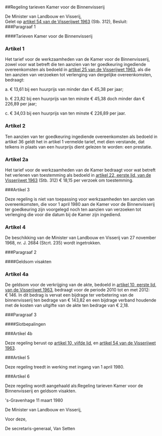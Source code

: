 <meta http-equiv='Content-Type' content='text/html; charset=utf-8' />

##Regeling tarieven Kamer voor de Binnenvisserij

De Minister van Landbouw en Visserij,  
Gelet op [artikel 54 van de Visserijwet 1963](../../../../../../../../wet/visserijwet/1963/BWBR0002416/README.md) (Stb. 312),
Besluit:  
###Paragraaf 1 

####Tarieven Kamer voor de Binnenvisserij

### Artikel  1  

Het tarief voor de werkzaamheden van de Kamer voor de Binnenvisserij, zowel voor wat betreft die ten aanzien van ter goedkeuring ingediende overeenkomsten als bedoeld in [artikel 25 van de Visserijwet 1963](../../../../../../../../wet/visserijwet/1963/BWBR0002416/README.md), als die ten aanzien van verzoeken tot verlenging van dergelijke overeenkomsten, bedraagt: 

a. € 13,61 bij een huurprijs van minder dan € 45,38 per jaar; 

b.  € 23,82 bij een huurprijs van ten minste € 45,38 doch minder dan € 226,89 per jaar; 

c. € 34,03 bij een huurprijs van ten minste € 226,89 per jaar.   

### Artikel  2  

Ten aanzien van ter goedkeuring ingediende overeenkomsten als bedoeld in artikel 36 geldt het in artikel 1 vermelde tarief, met dien verstande, dat telkens in plaats van een huurprijs dient gelezen te worden: een prestatie. 

### Artikel  2a  

Het tarief voor de werkzaamheden van de Kamer bedraagt voor wat betreft het verlenen van toestemming als bedoeld in [artikel 22, eerste lid, van de Visserijwet 1963](../../../../../../../../wet/visserijwet/1963/BWBR0002416/README.md) (Stb. 312) € 18,15 per verzoek om toestemming.

###Artikel 3 

Deze regeling is niet van toepassing voor werkzaamheden ten aanzien van overeenkomsten, die voor 1 april 1980 aan de Kamer voor de Binnenvisserij ter goedkeuring zijn voorgelegd noch ten aanzien van verzoeken tot verlenging die voor die datum bij de Kamer zijn ingediend.

### Artikel  4  

De beschikking van de Minister van Landbouw en Visserij van 27 november 1968, nr. J. 2684 (Stcrt. 235) wordt ingetrokken. 

###Paragraaf 2 

####Geldsom visakten

### Artikel  4a  

De geldsom voor de verkrijging van de akte, bedoeld in [artikel 10, eerste lid, van de Visserijwet 1963](../../../../../../../../wet/visserijwet/1963/BWBR0002416/README.md), bedraagt voor de periode 2010 tot en met 2012: € 146. In dit bedrag is vervat een bijdrage ter verbetering van de binnenvisserij ten bedrage van € 143,82 en een bijdrage verband houdende met de kosten van uitgifte van de akte ten bedrage van € 2,18.

###Paragraaf 3 

####Slotbepalingen

###Artikel 4b 

Deze regeling berust op [artikel 10, vijfde lid](../../../../../../../../wet/visserijwet/1963/BWBR0002416/README.md), en [artikel 54 van de Visserijwet 1963](../../../../../../../../wet/visserijwet/1963/BWBR0002416/README.md).

###Artikel 5 

Deze regeling treedt in werking met ingang van 1 april 1980.

###Artikel 6 

Deze regeling wordt aangehaald als:Regeling tarieven Kamer voor de Binnenvisserij en geldsom visakten.

's-Gravenhage 
11 maart 1980    

De 
Minister van Landbouw en Visserij, 

Voor deze, 

De 
secretaris-generaal, 
Van Setten    
